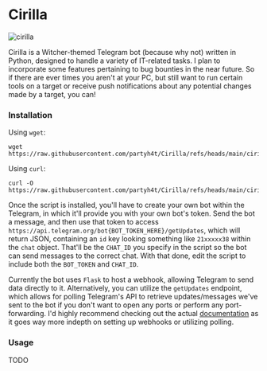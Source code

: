 # Cirilla

![cirilla](https://github.com/user-attachments/assets/2e5e00d8-59b3-4d73-a967-cc04d36f85e1)

Cirilla is a Witcher-themed Telegram bot (because why not) written in Python, designed to handle a variety of IT-related tasks. I plan to incorporate some features pertaining to bug bounties in the near future. So if there are ever times you aren't at your PC, but still want to run certain tools on a target or receive push notifications about any potential changes made by a target, you can!


### Installation
Using `wget`:
```
wget https://raw.githubusercontent.com/partyh4t/Cirilla/refs/heads/main/cirilla.py
```

Using `curl`:
```
curl -O https://raw.githubusercontent.com/partyh4t/Cirilla/refs/heads/main/cirilla.py
```

Once the script is installed, you'll have to create your own bot within the Telegram, in which it'll provide you with your own bot's token. Send the bot a message, and then use that token to access `https://api.telegram.org/bot{BOT_TOKEN_HERE}/getUpdates`, which will return JSON, containing an `id` key looking something like `21xxxxx38` within the `chat` object. That'll be the `CHAT_ID` you specify in the script so the bot can send messages to the correct chat. With that done, edit the script to include both the `BOT_TOKEN` and `CHAT_ID`.

Currently the bot uses `Flask` to host a webhook, allowing Telegram to send data directly to it. Alternatively, you can utilize the `getUpdates` endpoint, which allows for polling Telegram's API to retrieve updates/messages we've sent to the bot if you don't want to open any ports or perform any port-forwarding. I'd highly recommend checking out the actual [documentation](https://core.telegram.org/bots/webhooks) as it goes way more indepth on setting up webhooks or utilizing polling.

### Usage
TODO
